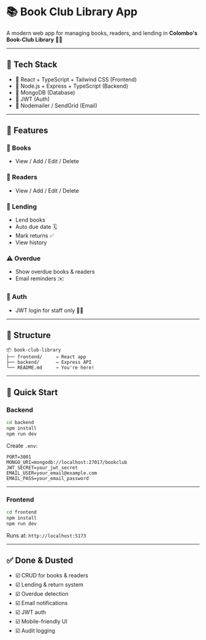 
# 📚 Book Club Library App

A modern web app for managing books, readers, and lending in **Colombo's Book-Club Library** 📖✨

---

## 🧰 Tech Stack
- 🔹 React + TypeScript + Tailwind CSS (Frontend)
- 🔹 Node.js + Express + TypeScript (Backend)
- 🔹 MongoDB (Database)
- 🔹 JWT (Auth)
- 🔹 Nodemailer / SendGrid (Email)

---

## 🌟 Features

### 📘 Books
- View / Add / Edit / Delete

### 👤 Readers
- View / Add / Edit / Delete

### 📖 Lending
- Lend books
- Auto due date 🗓️
- Mark returns ✅
- View history

### ⚠️ Overdue
- Show overdue books & readers
- Email reminders ✉️

### 🔐 Auth
- JWT login for staff only 👩‍💼

---

## 📁 Structure

```
📦 book-club-library
├── frontend/     → React app
├── backend/      → Express API
└── README.md     → You're here!
```

---

## 🚀 Quick Start

### Backend

```bash
cd backend
npm install
npm run dev
```

Create `.env`:

```
PORT=3001
MONGO_URI=mongodb://localhost:27017/bookclub
JWT_SECRET=your_jwt_secret
EMAIL_USER=your_email@example.com
EMAIL_PASS=your_email_password
```

---

### Frontend

```bash
cd frontend
npm install
npm run dev
```

Runs at: `http://localhost:5173`

---

## ✅ Done & Dusted

- ☑️ CRUD for books & readers
- ☑️ Lending & return system
- ☑️ Overdue detection
- ☑️ Email notifications
- ☑️ JWT auth
- ☑️ Mobile-friendly UI
- ☑️ Audit logging  



